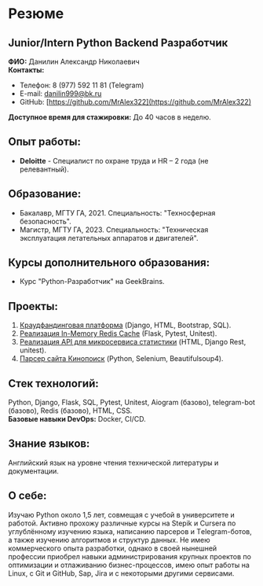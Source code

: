 # Резюме

## Junior/Intern Python Backend Разработчик
**ФИО:** Данилин Александр Николаевич  
**Контакты:** 
- Телефон: 8 (977) 592 11 81 (Telegram)
- E-mail: danilin999@bk.ru
- GitHub: [https://github.com/MrAlex322](https://github.com/MrAlex322)

**Доступное время для стажировки:** До 40 часов в неделю.

## Опыт работы:
- **Deloitte** - Специалист по охране труда и HR – 2 года (не релевантный).

## Образование:
- Бакалавр, МГТУ ГА, 2021. Специальность: "Техносферная безопасность".
- Магистр, МГТУ ГА, 2023. Специальность: "Техническая эксплуатация летательных аппаратов и двигателей".

## Курсы дополнительного образования:
- Курс "Python-Разработчик" на GeekBrains.

## Проекты:
1. [Краудфандинговая платформа](https://github.com/MrAlex322/Crowdfunding-platform) (Django, HTML, Bootstrap, SQL).
2. [Реализация In-Memory Redis Cache](https://github.com/MrAlex322/In_Memory_Redis_Cache) (Flask, Pytest, Unitest).
3. [Реализация API для микросервиса статистики](https://github.com/MrAlex322/Microservice-for-displaying-statistics/pulls) (HTML, Django Rest, unitest).
4. [Парсер сайта Кинопоиск](https://github.com/MrAlex322/Python_parsing) (Python, Selenium, Beautifulsoup4).

## Стек технологий:
Python, Django, Flask, SQL, Pytest, Unitest, Aiogram (базово), telegram-bot (базово), Redis (базово), HTML, CSS.  
**Базовые навыки DevOps:** Docker, CI/CD.

## Знание языков:
Английский язык на уровне чтения технической литературы и документации.

## О себе:
Изучаю Python около 1,5 лет, совмещая с учебой в университете и работой. Активно прохожу различные курсы на Stepik и Cursera по углублённому изучению языка, написанию парсеров и 
Тelegram-ботов, а также изучению алгоритмов и структур данных.
Не имею коммерческого опыта разработки, однако в своей нынешней профессии приобрел навыки администрирования крупных проектов по оптимизации и отлаживанию бизнес-процессов, 
имею опыт работы на Linux, с Git и GitHub, Sap, Jira и с некоторыми другими сервисами.
